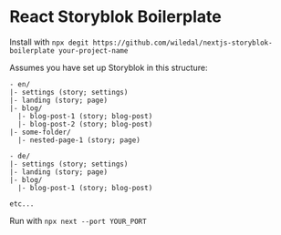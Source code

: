 # React Storyblok Boilerplate

Install with `npx degit https://github.com/wiledal/nextjs-storyblok-boilerplate your-project-name`

Assumes you have set up Storyblok in this structure:
```
- en/
|- settings (story; settings)
|- landing (story; page)
|- blog/
  |- blog-post-1 (story; blog-post)
  |- blog-post-2 (story; blog-post)
|- some-folder/
  |- nested-page-1 (story; page)

- de/
|- settings (story; settings)
|- landing (story; page)
|- blog/
  |- blog-post-1 (story; blog-post)

etc...
```

Run with `npx next --port YOUR_PORT`